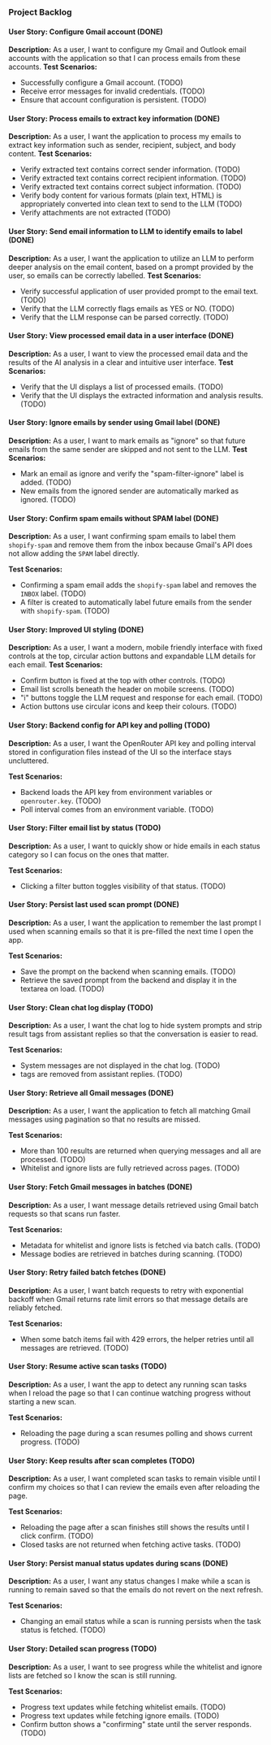 ### Project Backlog

#### User Story: Configure Gmail account (DONE)

**Description:** As a user, I want to configure my Gmail and Outlook email accounts with the application so that I can process emails from these accounts.
**Test Scenarios:**

- Successfully configure a Gmail account. (TODO)
- Receive error messages for invalid credentials. (TODO)
- Ensure that account configuration is persistent. (TODO)

#### User Story: Process emails to extract key information (DONE)

**Description:** As a user, I want the application to process my emails to extract key information such as sender, recipient, subject, and body content.
**Test Scenarios:**

- Verify extracted text contains correct sender information. (TODO)
- Verify extracted text contains correct recipient information. (TODO)
- Verify extracted text contains correct subject information. (TODO)
- Verify body content for various formats (plain text, HTML) is appropriately converted into clean text to send to the LLM (TODO)
- Verify attachments are not extracted (TODO)

#### User Story: Send email information to LLM to identify emails to label (DONE)

**Description:** As a user, I want the application to utilize an LLM to perform deeper analysis on the email content, based on a prompt provided by the user, so emails can be correctly labelled.
**Test Scenarios:**

- Verify successful application of user provided prompt to the email text. (TODO)
- Verify that the LLM correctly flags emails as YES or NO. (TODO)
- Verify that the LLM response can be parsed correctly. (TODO)

#### User Story: View processed email data in a user interface (DONE)

**Description:** As a user, I want to view the processed email data and the results of the AI analysis in a clear and intuitive user interface.
**Test Scenarios:**

- Verify that the UI displays a list of processed emails. (TODO)
- Verify that the UI displays the extracted information and analysis results. (TODO)

#### User Story: Ignore emails by sender using Gmail label (DONE)

**Description:** As a user, I want to mark emails as "ignore" so that future emails from the same sender are skipped and not sent to the LLM.
**Test Scenarios:**

- Mark an email as ignore and verify the "spam-filter-ignore" label is added. (TODO)
- New emails from the ignored sender are automatically marked as ignored. (TODO)

#### User Story: Confirm spam emails without SPAM label (DONE)

**Description:** As a user, I want confirming spam emails to label them `shopify-spam` and remove them from the inbox because Gmail's API does not allow adding the `SPAM` label directly.

**Test Scenarios:**

- Confirming a spam email adds the `shopify-spam` label and removes the `INBOX` label. (TODO)
- A filter is created to automatically label future emails from the sender with `shopify-spam`. (TODO)

#### User Story: Improved UI styling (DONE)

**Description:** As a user, I want a modern, mobile friendly interface with fixed controls at the top, circular action buttons and expandable LLM details for each email.
**Test Scenarios:**

- Confirm button is fixed at the top with other controls. (TODO)
- Email list scrolls beneath the header on mobile screens. (TODO)
- "i" buttons toggle the LLM request and response for each email. (TODO)
- Action buttons use circular icons and keep their colours. (TODO)

#### User Story: Backend config for API key and polling (TODO)

**Description:** As a user, I want the OpenRouter API key and polling interval stored in configuration files instead of the UI so the interface stays uncluttered.

**Test Scenarios:**

- Backend loads the API key from environment variables or `openrouter.key`. (TODO)
- Poll interval comes from an environment variable. (TODO)

#### User Story: Filter email list by status (TODO)

**Description:** As a user, I want to quickly show or hide emails in each status category so I can focus on the ones that matter.

**Test Scenarios:**

- Clicking a filter button toggles visibility of that status. (TODO)

#### User Story: Persist last used scan prompt (DONE)

**Description:** As a user, I want the application to remember the last prompt I used when scanning emails so that it is pre-filled the next time I open the app.

**Test Scenarios:**

- Save the prompt on the backend when scanning emails. (TODO)
- Retrieve the saved prompt from the backend and display it in the textarea on load. (TODO)

#### User Story: Clean chat log display (TODO)

**Description:** As a user, I want the chat log to hide system prompts and strip
result tags from assistant replies so that the conversation is easier to read.

**Test Scenarios:**

- System messages are not displayed in the chat log. (TODO)
- <RESULT> tags are removed from assistant replies. (TODO)

#### User Story: Retrieve all Gmail messages (DONE)

**Description:** As a user, I want the application to fetch all matching Gmail messages using pagination so that no results are missed.

**Test Scenarios:**

- More than 100 results are returned when querying messages and all are processed. (TODO)
- Whitelist and ignore lists are fully retrieved across pages. (TODO)

#### User Story: Fetch Gmail messages in batches (DONE)

**Description:** As a user, I want message details retrieved using Gmail batch requests so that scans run faster.

**Test Scenarios:**

- Metadata for whitelist and ignore lists is fetched via batch calls. (TODO)
- Message bodies are retrieved in batches during scanning. (TODO)

#### User Story: Retry failed batch fetches (DONE)

**Description:** As a user, I want batch requests to retry with exponential
backoff when Gmail returns rate limit errors so that message details are
reliably fetched.

**Test Scenarios:**

- When some batch items fail with 429 errors, the helper retries until all
  messages are retrieved. (TODO)

#### User Story: Resume active scan tasks (TODO)

**Description:** As a user, I want the app to detect any running scan tasks when I reload the page so that I can continue watching progress without starting a new scan.

**Test Scenarios:**

- Reloading the page during a scan resumes polling and shows current progress. (TODO)

#### User Story: Keep results after scan completes (TODO)

**Description:** As a user, I want completed scan tasks to remain visible until I confirm my choices so that I can review the emails even after reloading the page.

**Test Scenarios:**

- Reloading the page after a scan finishes still shows the results until I click confirm. (TODO)
- Closed tasks are not returned when fetching active tasks. (TODO)

#### User Story: Persist manual status updates during scans (DONE)

**Description:** As a user, I want any status changes I make while a scan is running to remain saved so that the emails do not revert on the next refresh.

**Test Scenarios:**

- Changing an email status while a scan is running persists when the task status is fetched. (TODO)


#### User Story: Detailed scan progress (TODO)

**Description:** As a user, I want to see progress while the whitelist and ignore lists are fetched so I know the scan is still running.

**Test Scenarios:**

- Progress text updates while fetching whitelist emails. (TODO)
- Progress text updates while fetching ignore emails. (TODO)
- Confirm button shows a "confirming" state until the server responds. (TODO)
